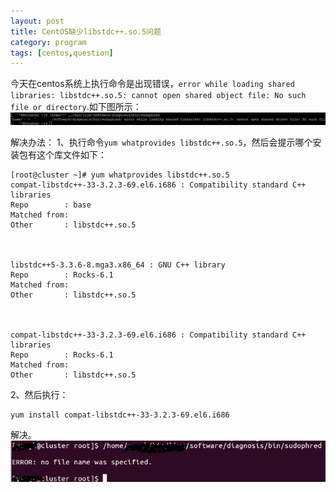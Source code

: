 ```yaml
---
layout: post
title: CentOS缺少libstdc++.so.5问题 
category: program 
tags: [centos,question]  
---  
```


今天在centos系统上执行命令是出现错误，`error while loading shared libraries: libstdc++.so.5: cannot open shared object file: No such file or directory`.如下图所示：
![error](/images/centos1.jpg)

解决办法：
1、执行命令`yum whatprovides libstdc++.so.5`，然后会提示哪个安装包有这个库文件如下：

```
[root@cluster ~]# yum whatprovides libstdc++.so.5
compat-libstdc++-33-3.2.3-69.el6.i686 : Compatibility standard C++ libraries
Repo        : base
Matched from:
Other       : libstdc++.so.5



libstdc++5-3.3.6-8.mga3.x86_64 : GNU C++ library
Repo        : Rocks-6.1
Matched from:
Other       : libstdc++.so.5



compat-libstdc++-33-3.2.3-69.el6.i686 : Compatibility standard C++ libraries
Repo        : Rocks-6.1
Matched from:
Other       : libstdc++.so.5

```

2、然后执行：

```
yum install compat-libstdc++-33-3.2.3-69.el6.i686 
```

解决。
![ok](/images/centos2.png)
